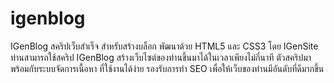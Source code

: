 igenblog
========

IGenBlog สคริปเว็บสำเร็จ สำหรับสร้างบล็อก พัฒนาด้วย HTML5 และ CSS3 โดย IGenSite ท่านสามารถใช้สคริป IGenBlog สร้างเว็บไซต์ของท่านขึ้นมาได้ในเวลาเพียงไม่กี่นาที ตัวสคริปมาพร้อมกับระบบจัดการเนื้อหา ที่ใช้งานได้ง่าย รองรับการทำ SEO เพื่อให้เว็บของท่านมีอันดับที่ดีมากขึ้น
